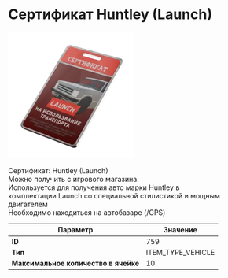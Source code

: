 # Сертификат Huntley (Launch)

![Item Image](../img/759.webp?raw=true)

Сертификат: Huntley (Launch)<br>Можно получить с игрового магазина.<br>Используется для получения авто марки Huntley в<br>комплектации Launch со специальной стилистикой и мощным двигателем<br>Необходимо находиться на автобазаре (/GPS)


| Параметр | Значение |
|----------|----------|
| **ID** | 759 |
| **Тип** | ITEM_TYPE_VEHICLE |
| **Максимальное количество в ячейке** | 10 |

